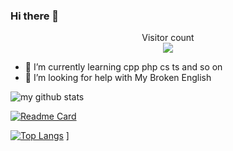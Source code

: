 ### Hi there 👋

<p align="center"> 
  Visitor count<br>
  <img src="https://profile-counter.glitch.me/brokenpoems/count.svg" />
</p>

- 🌱 I’m currently learning cpp php cs ts and so on
- 🤔 I’m looking for help with My Broken English

![my github stats](https://github-readme-stats.vercel.app/api?username=brokenpoems&show_icons=true&hide_border=true)

[![Readme Card](https://github-readme-stats.vercel.app/api/pin/?username=brokenpoems&repo=github-readme-stats)](https://github.com/brokenpoems/Typecho-AdminHitokoto)

[![Top Langs](https://github-readme-stats.vercel.app/api/top-langs/?username=brokenpoems&&layout=compact)]()
]
<!--
**brokenpoems/brokenpoems** is a ✨ _special_ ✨ repository because its `README.md` (this file) appears on your GitHub profile.


Here are some ideas to get you started:

- 🔭 I’m currently working on ...

- 👯 I’m looking to collaborate on ...
- 🤔 I’m looking for help with ...
- 💬 Ask me about ...
- 📫 How to reach me: ...
- 😄 Pronouns: ...
- ⚡ Fun fact: ...
-->
